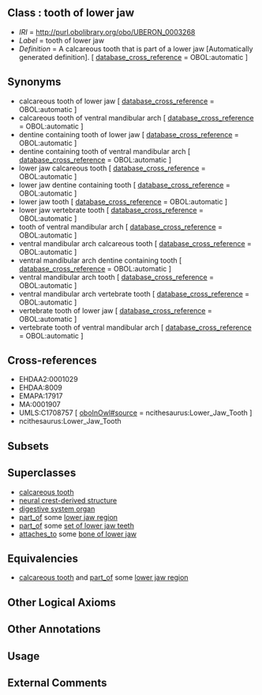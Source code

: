 
## Class : tooth of lower jaw

 * *IRI* = http://purl.obolibrary.org/obo/UBERON_0003268
 * *Label* = tooth of lower jaw
 * *Definition* = A calcareous tooth that is part of a lower jaw [Automatically generated definition]. [ [database_cross_reference](../../ef/oboInOwl#hasDbXref.md) = OBOL:automatic ]

## Synonyms

 * calcareous tooth of lower jaw [ [database_cross_reference](../../ef/oboInOwl#hasDbXref.md) = OBOL:automatic ]
 * calcareous tooth of ventral mandibular arch [ [database_cross_reference](../../ef/oboInOwl#hasDbXref.md) = OBOL:automatic ]
 * dentine containing tooth of lower jaw [ [database_cross_reference](../../ef/oboInOwl#hasDbXref.md) = OBOL:automatic ]
 * dentine containing tooth of ventral mandibular arch [ [database_cross_reference](../../ef/oboInOwl#hasDbXref.md) = OBOL:automatic ]
 * lower jaw calcareous tooth [ [database_cross_reference](../../ef/oboInOwl#hasDbXref.md) = OBOL:automatic ]
 * lower jaw dentine containing tooth [ [database_cross_reference](../../ef/oboInOwl#hasDbXref.md) = OBOL:automatic ]
 * lower jaw tooth [ [database_cross_reference](../../ef/oboInOwl#hasDbXref.md) = OBOL:automatic ]
 * lower jaw vertebrate tooth [ [database_cross_reference](../../ef/oboInOwl#hasDbXref.md) = OBOL:automatic ]
 * tooth of ventral mandibular arch [ [database_cross_reference](../../ef/oboInOwl#hasDbXref.md) = OBOL:automatic ]
 * ventral mandibular arch calcareous tooth [ [database_cross_reference](../../ef/oboInOwl#hasDbXref.md) = OBOL:automatic ]
 * ventral mandibular arch dentine containing tooth [ [database_cross_reference](../../ef/oboInOwl#hasDbXref.md) = OBOL:automatic ]
 * ventral mandibular arch tooth [ [database_cross_reference](../../ef/oboInOwl#hasDbXref.md) = OBOL:automatic ]
 * ventral mandibular arch vertebrate tooth [ [database_cross_reference](../../ef/oboInOwl#hasDbXref.md) = OBOL:automatic ]
 * vertebrate tooth of lower jaw [ [database_cross_reference](../../ef/oboInOwl#hasDbXref.md) = OBOL:automatic ]
 * vertebrate tooth of ventral mandibular arch [ [database_cross_reference](../../ef/oboInOwl#hasDbXref.md) = OBOL:automatic ]

## Cross-references

 * EHDAA2:0001029
 * EHDAA:8009
 * EMAPA:17917
 * MA:0001907
 * UMLS:C1708757 [ [oboInOwl#source](../../ce/oboInOwl#source.md) = ncithesaurus:Lower_Jaw_Tooth ]
 * ncithesaurus:Lower_Jaw_Tooth

## Subsets


## Superclasses

 * [calcareous tooth](../../UBERON/91/UBERON_0001091.md)
 * [neural crest-derived structure](../../UBERON/13/UBERON_0010313.md)
 * [digestive system organ](../../UBERON/65/UBERON_0013765.md)
 * [part_of](../../BFO/50/BFO_0000050.md) some [lower jaw region](../../UBERON/10/UBERON_0001710.md)
 * [part_of](../../BFO/50/BFO_0000050.md) some [set of lower jaw teeth](../../UBERON/79/UBERON_0009679.md)
 * [attaches_to](../../RO/71/RO_0002371.md) some [bone of lower jaw](../../UBERON/68/UBERON_0004768.md)

## Equivalencies

 * [calcareous tooth](../../UBERON/91/UBERON_0001091.md) and [part_of](../../BFO/50/BFO_0000050.md) some [lower jaw region](../../UBERON/10/UBERON_0001710.md)

## Other Logical Axioms


## Other Annotations


## Usage


## External Comments

